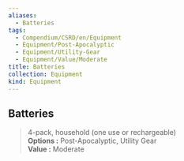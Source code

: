 ```yaml
---
aliases:
  - Batteries
tags:
  - Compendium/CSRD/en/Equipment
  - Equipment/Post-Apocalyptic
  - Equipment/Utility-Gear
  - Equipment/Value/Moderate
title: Batteries
collection: Equipment
kind: Equipment
---
```

## Batteries  
  
>4-pack, household (one use or rechargeable)  
> **Options :** Post-Apocalyptic, Utility Gear  
> **Value :** Moderate